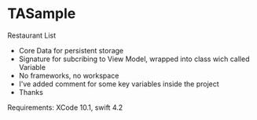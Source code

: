 # TASample
Restaurant List

* Core Data for persistent storage
* Signature for subcribing to View Model, wrapped into class wich called Variable
* No frameworks, no workspace
* I've added comment for some key variables inside the project
* Thanks

Requirements: XCode 10.1, swift 4.2
